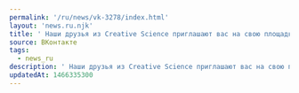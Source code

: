 ```yaml
---
permalink: '/ru/news/vk-3278/index.html'
layout: 'news.ru.njk'
title: ' Наши друзья из Creative Science приглашают вас на свою площадку на «Молгороде». Команда, в кот…'
source: ВКонтакте
tags:
  - news_ru
description: ' Наши друзья из Creative Science приглашают вас на свою площадку на «Молгороде». Команда, в кот…'
updatedAt: 1466335300
---
```

